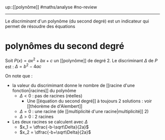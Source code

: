 up::[[polynôme]]
#maths/analyse #no-review 

----

Le _discriminant_ d'un polynôme (du second degré) est un indicateur qui permet de résoudre des équations

# polynômes du second degré
Soit $P(x) = ax^2 + bx + c$ un [[polynôme]] de degré 2.
Le discriminant $\Delta$ de $P$ est :
$\Delta = b^2 - 4ac$

On note que :
 - la valeur du discrimimant donne le nombre de [[racine d'une fonction|racines]] du polynôme
     - $\Delta < 0$ : pas de racines (réelles)
         - Une [[équation du second degré]] à toujours 2 solutions : voir [[théorème de d'Alembert]]
     - $\Delta = 0$ : une racine (de [[multiplicité d'une racine|multiplicité]] 2)
     - $\Delta > 0$ : 2 racines
 - Les deux racines se calculent avec $\Delta$
     - $x_1 = \dfrac{-b-\sqrt\Delta}{2a}$
     - $x_2 = \dfrac{-b+\sqrt\Delta}{2a}$

